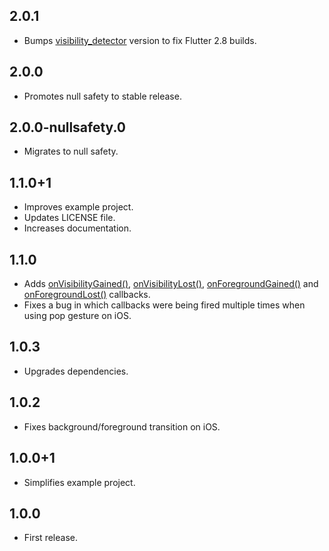 ## 2.0.1

* Bumps [visibility_detector](https://pub.dev/packages/visibility_detector) version to fix Flutter 2.8 builds.

## 2.0.0

* Promotes null safety to stable release.

## 2.0.0-nullsafety.0

* Migrates to null safety.

## 1.1.0+1

* Improves example project.
* Updates LICENSE file.
* Increases documentation.

## 1.1.0

* Adds [onVisibilityGained()](https://pub.dev/documentation/focus_detector/latest/focus_detector/FocusDetector/onVisibilityGained.html), [onVisibilityLost()](https://pub.dev/documentation/focus_detector/latest/focus_detector/FocusDetector/onVisibilityLost.html), [onForegroundGained()](https://pub.dev/documentation/focus_detector/latest/focus_detector/FocusDetector/onForegroundGained.html) and [onForegroundLost()](https://pub.dev/documentation/focus_detector/latest/focus_detector/FocusDetector/onForegroundLost.html) callbacks.
* Fixes a bug in which callbacks were being fired multiple times when using pop gesture on iOS.

## 1.0.3

* Upgrades dependencies.

## 1.0.2

* Fixes background/foreground transition on iOS.

## 1.0.0+1

* Simplifies example project.

## 1.0.0

* First release.
